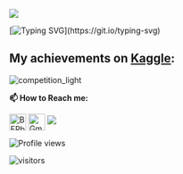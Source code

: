 ![](https://github.com/AzizMGV/CV/blob/main/Images/forGitHub.png)

[![Typing SVG](https://readme-typing-svg.herokuapp.com?color=%2336BCF7&center=true&vCenter=true&width=600&lines=Hi+there+👋,+I+am+Azizdzhon+Amindzhanov;+Welcome+to+My+Profile!)](https://git.io/typing-svg)

## My achievements on [Kaggle](https://www.kaggle.com/azizdzhon):

![competition_light](https://road-to-kaggle-grandmaster.vercel.app/api/badges/andrej0marinchenko/competition/light)


**📫 How to Reach me:**
<p align="left">
<a href="https://www.linkedin.com/in/azizml/" target="blank"><img align="center" src="https://github.com/AzizMGV/CV/blob/main/Images/icons8-linkedin.svg" alt="BEPb" height="30" width="30" /></a>
<a href="mailto:mceladio@gmail.com" target="blank"><img align="center" src="https://raw.githubusercontent.com/BEPb/BEPb/master/assets/gmail.svg" alt="Gmail" height="30" width="30" /></a>
<a href="https://t.me/azizsugd" alt="Connect on Telegram"> <img src="https://img.shields.io/badge/WHATSAPP-%2325D366.svg?&style=for-the-badge&logo=whatsapp&logoColor=white" /> </a>
</p>



![Profile views](https://gpvc.arturio.dev/AzizMGV)

<p align="left">
<img src="https://visitor-badge.laobi.icu/badge?page_id=AzizMGV.AzizMGV" alt="visitors"/>
</p>


